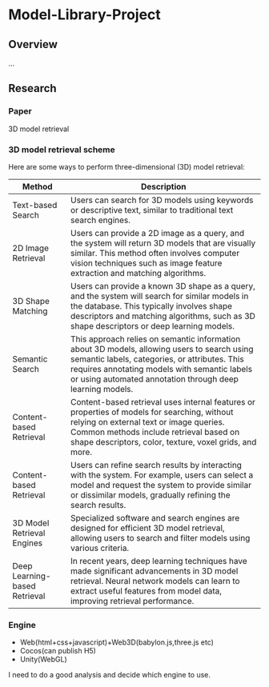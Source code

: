 # Model-Library-Project

## Overview

...

## Research

### Paper

3D model retrieval


### 3D model retrieval scheme

Here are some ways to perform three-dimensional (3D) model retrieval:

| Method                         | Description                                                                                                                                                                                                                                               |
|--------------------------------|-----------------------------------------------------------------------------------------------------------------------------------------------------------------------------------------------------------------------------------------------------------|
| Text-based Search              | Users can search for 3D models using keywords or descriptive text, similar to traditional text search engines.                                                                                                                                            |
| 2D Image Retrieval             | Users can provide a 2D image as a query, and the system will return 3D models that are visually similar. This method often involves computer vision techniques such as image feature extraction and matching algorithms.                                  |
| 3D Shape Matching              | Users can provide a known 3D shape as a query, and the system will search for similar models in the database. This typically involves shape descriptors and matching algorithms, such as 3D shape descriptors or deep learning models.                    |
| Semantic Search                | This approach relies on semantic information about 3D models, allowing users to search using semantic labels, categories, or attributes. This requires annotating models with semantic labels or using automated annotation through deep learning models. |
| Content-based Retrieval        | Content-based retrieval uses internal features or properties of models for searching, without relying on external text or image queries. Common methods include retrieval based on shape descriptors, color, texture, voxel grids, and more.              |
| Content-based Retrieval        | Users can refine search results by interacting with the system. For example, users can select a model and request the system to provide similar or dissimilar models, gradually refining the search results.                                              |
| 3D Model Retrieval Engines     | Specialized software and search engines are designed for efficient 3D model retrieval, allowing users to search and filter models using various criteria.                                                                                                 |
| Deep Learning-based Retrieval  | In recent years, deep learning techniques have made significant advancements in 3D model retrieval. Neural network models can learn to extract useful features from model data, improving retrieval performance.                                          |


### Engine

- Web(html+css+javascript)+Web3D(babylon.js,three.js etc)
- Cocos(can publish H5)
- Unity(WebGL)

I need to do a good analysis and decide which engine to use.